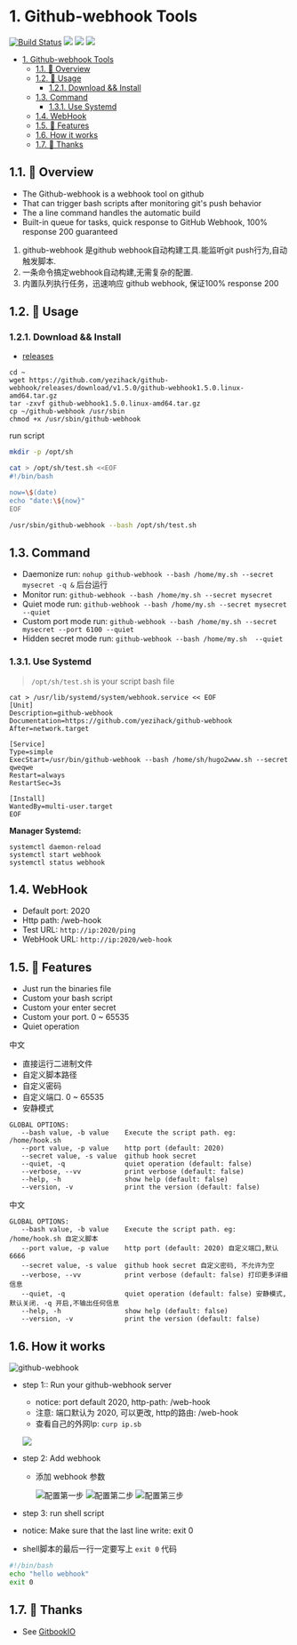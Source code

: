 # 1. Github-webhook Tools

[![Build Status](https://travis-ci.org/yezihack/github-webhook.svg?branch=master)](https://travis-ci.org/yezihack/github-webhook)
[![](https://img.shields.io/github/release/yezihack/github-webhook?style=flat-square)](https://github.com/yezihack/github-webhook/releases)
[![](https://img.shields.io/github/license/yezihack/github-webhook?style=flat-square)](https://github.com/yezihack/github-webhook/blob/master/LICENSE)
![](https://img.shields.io/github/repo-size/yezihack/github-webhook?style=flat-square)

<!-- TOC -->

- [1. Github-webhook Tools](#1-github-webhook-tools)
  - [1.1. 📡 Overview](#11--overview)
  - [1.2. 📜 Usage](#12--usage)
    - [1.2.1. Download && Install](#121-download--install)
  - [1.3. Command](#13-command)
    - [1.3.1. Use Systemd](#131-use-systemd)
  - [1.4. WebHook](#14-webhook)
  - [1.5. 💌 Features](#15--features)
  - [1.6. How it works](#16-how-it-works)
  - [1.7. 👋 Thanks](#17--thanks)

<!-- /TOC -->
## 1.1. 📡 Overview

- The Github-webhook is a webhook tool on github
- That can trigger bash scripts after monitoring git's push behavior
- The a line command handles the automatic build
- Built-in queue for tasks, quick response to GitHub Webhook, 100% response 200 guaranteed

1. github-webhook 是github webhook自动构建工具.能监听git push行为,自动触发脚本.
1. 一条命令搞定webhook自动构建,无需复杂的配置.
1. 内置队列执行任务，迅速响应 github webhook, 保证100% response 200

## 1.2. 📜 Usage

### 1.2.1. Download && Install

- [releases](https://github.com/yezihack/github-webhook/releases)
  
```shell script
cd ~
wget https://github.com/yezihack/github-webhook/releases/download/v1.5.0/github-webhook1.5.0.linux-amd64.tar.gz
tar -zxvf github-webhook1.5.0.linux-amd64.tar.gz
cp ~/github-webhook /usr/sbin
chmod +x /usr/sbin/github-webhook
```

run script

```sh
mkdir -p /opt/sh

cat > /opt/sh/test.sh <<EOF
#!/bin/bash

now=\$(date)
echo "date:\${now}"
EOF

/usr/sbin/github-webhook --bash /opt/sh/test.sh
```

## 1.3. Command

- Daemonize run:  `nohup github-webhook --bash /home/my.sh --secret mysecret -q &`  后台运行
- Monitor run: `github-webhook --bash /home/my.sh --secret mysecret`
- Quiet mode run: `github-webhook --bash /home/my.sh --secret mysecret --quiet`
- Custom port mode run: `github-webhook --bash /home/my.sh --secret mysecret --port 6100 --quiet`
- Hidden secret mode run: `github-webhook --bash /home/my.sh  --quiet`

### 1.3.1. Use Systemd

> `/opt/sh/test.sh` is your script bash file

```shell script
cat > /usr/lib/systemd/system/webhook.service << EOF
[Unit]
Description=github-webhook
Documentation=https://github.com/yezihack/github-webhook
After=network.target
 
[Service]
Type=simple
ExecStart=/usr/bin/github-webhook --bash /home/sh/hugo2www.sh --secret qweqwe
Restart=always
RestartSec=3s
 
[Install]
WantedBy=multi-user.target
EOF
```

**Manager Systemd:**

```shell script
systemctl daemon-reload
systemctl start webhook
systemctl status webhook
```

## 1.4. WebHook

- Default port: 2020
- Http path: /web-hook
- Test URL: `http://ip:2020/ping`
- WebHook URL: `http://ip:2020/web-hook`

## 1.5. 💌 Features

- Just run the binaries file
- Custom your bash script
- Custom your enter secret
- Custom your port. 0 ~ 65535
- Quiet operation

中文

- 直接运行二进制文件
- 自定义脚本路径
- 自定义密码
- 自定义端口. 0 ~ 65535
- 安静模式

```text
GLOBAL OPTIONS:
   --bash value, -b value    Execute the script path. eg: /home/hook.sh
   --port value, -p value    http port (default: 2020)
   --secret value, -s value  github hook secret
   --quiet, -q               quiet operation (default: false)
   --verbose, --vv           print verbose (default: false)
   --help, -h                show help (default: false)
   --version, -v             print the version (default: false)
```

中文

```text
GLOBAL OPTIONS:
   --bash value, -b value    Execute the script path. eg: /home/hook.sh 自定义脚本
   --port value, -p value    http port (default: 2020) 自定义端口,默认6666
   --secret value, -s value  github hook secret 自定义密码, 不允许为空
   --verbose, --vv           print verbose (default: false) 打印更多详细信息
   --quiet, -q               quiet operation (default: false) 安静模式,默认关闭. -q 开启,不输出任何信息
   --help, -h                show help (default: false) 
   --version, -v             print the version (default: false)

```

## 1.6. How it works

![github-webhook](https://upload-images.jianshu.io/upload_images/13827699-49011566250e8250.png?imageMogr2/auto-orient/strip%7CimageView2/2/w/1240)


- step 1:: Run your github-webhook server

  - notice: port default 2020, http-path: /web-hook
  - 注意: 端口默认为 2020, 可以更改, http的路由: /web-hook
  - 查看自己的外网Ip: `curp ip.sb`

  ![](assets/image-20200422194800401.png)

- step 2: Add webhook
  - 添加 webhook 参数

    ![配置第一步](https://upload-images.jianshu.io/upload_images/13827699-4aa2488f63658de4.png?imageMogr2/auto-orient/strip%7CimageView2/2/w/1240)
    ![配置第二步](https://upload-images.jianshu.io/upload_images/13827699-f3866693a5db8df2.png?imageMogr2/auto-orient/strip%7CimageView2/2/w/1240)
    ![配置第三步](https://upload-images.jianshu.io/upload_images/13827699-09a4de85b8b2b006.png?imageMogr2/auto-orient/strip%7CimageView2/2/w/1240)

- step 3: run shell script
- notice: Make sure that the last line write: exit 0
- shell脚本的最后一行一定要写上 `exit 0` 代码

```bash
#!/bin/bash
echo "hello webhook"
exit 0
```

## 1.7. 👋 Thanks

- See [GitbookIO](https://github.com/GitbookIO/go-github-webhook)
